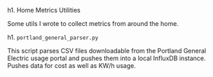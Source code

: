 h1. Home Metrics Utilities

Some utils I wrote to collect metrics from around the home.

h1. `portland_general_parser.py`

This script parses CSV files downloadable from the Portland General Electric usage portal and pushes them into a local InfluxDB instance.  Pushes data for cost as well as KW/h usage.
